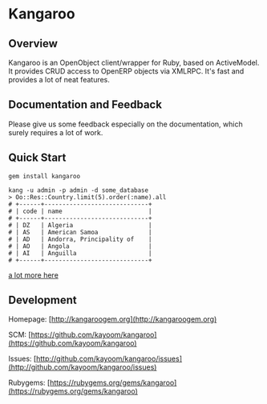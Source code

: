 Kangaroo
========

Overview
--------

Kangaroo is an OpenObject client/wrapper for Ruby, based on ActiveModel. It provides CRUD access to OpenERP objects via XMLRPC.
It's fast and provides a lot of neat features.

Documentation and Feedback
--------------------------

Please give us some feedback especially on the documentation, which surely requires a lot of work.

Quick Start
-----------

    gem install kangaroo
    
    kang -u admin -p admin -d some_database
    > Oo::Res::Country.limit(5).order(:name).all
    # +------+-----------------------------+
    # | code | name                        |
    # +------+-----------------------------+
    # | DZ   | Algeria                     |
    # | AS   | American Samoa              |
    # | AD   | Andorra, Principality of    |
    # | AO   | Angola                      |
    # | AI   | Anguilla                    |
    # +------+-----------------------------+

    
[a lot more here](http://kangaroogem.org)

Development
-----------

Homepage:
[http://kangaroogem.org](http://kangaroogem.org)

SCM:
[https://github.com/kayoom/kangaroo](https://github.com/kayoom/kangaroo)

Issues:
[http://github.com/kayoom/kangaroo/issues](http://github.com/kayoom/kangaroo/issues)

Rubygems:
[https://rubygems.org/gems/kangaroo](https://rubygems.org/gems/kangaroo)